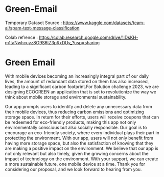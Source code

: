 # Green-Email

Temporary Dataset Source : https://www.kaggle.com/datasets/team-ai/spam-text-message-classification

Colab refrence : https://colab.research.google.com/drive/1lDsKH-m1taNwhcuyz8O9S6tZ3pRxDUv_?usp=sharing

# Green Email

<p>With mobile devices becoming an increasingly integral part of our daily lives, the amount of redundant data stored on them has also increased, leading to a significant carbon footprint.For Solution challenge 2023, we are designing ECOGREEN an application that is set to revolutionize the way we think about mobile storage and environmental sustainability. 

Our app prompts users to identify and delete any unnecessary data from their mobile devices, thus reducing carbon emissions and optimizing storage space. In return for their efforts, users will receive coupons that can be redeemed for eco-friendly products, making this app not only environmentally conscious but also socially responsible.
Our goal is to encourage an eco-friendly society, where every individual plays their part in protecting the environment. With our app, users will not only benefit from having more storage space, but also the satisfaction of knowing that they are making a positive impact on the environment.
We believe that our app is not only relevant but also timely, given the growing concerns about the impact of technology on the environment. With your support, we can create a more sustainable future, one mobile device at a time.
Thank you for considering our proposal, and we look forward to hearing from you.<p/>
